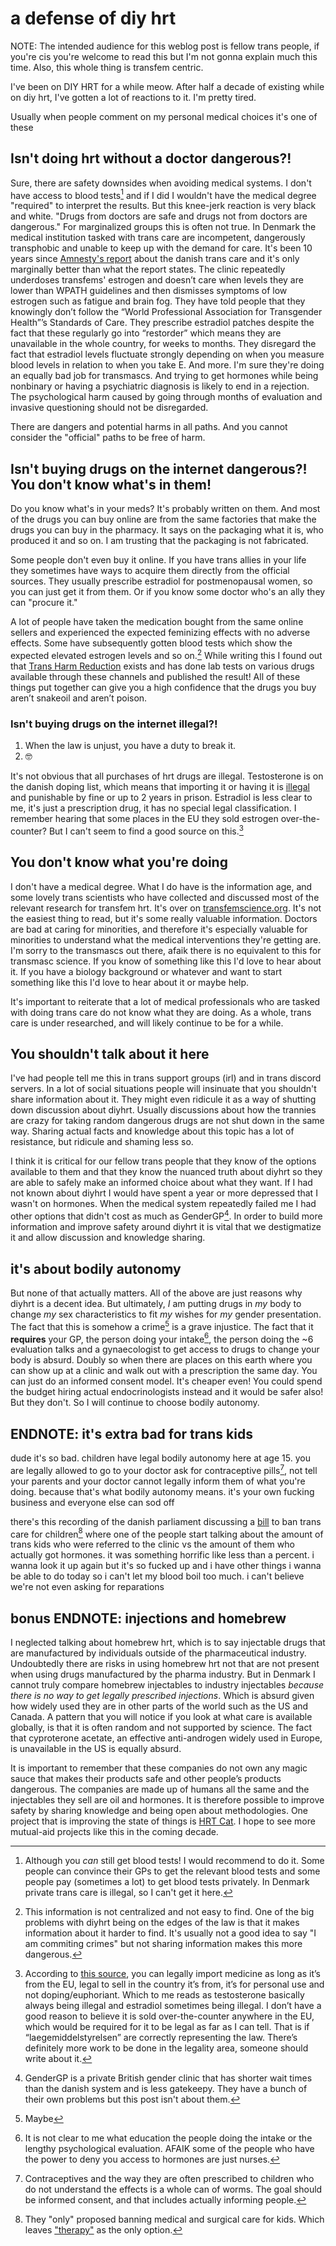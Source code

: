 # a defense of diy hrt

NOTE: The intended audience for this weblog post is fellow trans people, if you're cis you're welcome to read this but I'm not gonna explain much this time. Also, this whole thing is transfem centric.

I've been on DIY HRT for a while meow. After half a decade of existing while on diy hrt, I've gotten a lot of reactions to it. I'm pretty tired.

Usually when people comment on my personal medical choices it's one of these

## Isn't doing hrt without a doctor dangerous?!
Sure, there are safety downsides when avoiding medical systems. I don't have access to blood tests[^bloodtests] and if I did I wouldn't have the medical degree "required" to interpret the results. But this knee-jerk reaction is very black and white. "Drugs from doctors are safe and drugs not from doctors are dangerous." For marginalized groups this is often not true. In Denmark the medical institution tasked with trans care are incompetent, dangerously transphobic and unable to keep up with the demand for care. It's been 10 years since [Amnesty's report](https://amnesty.dk/wp-content/uploads/media/2263/amnesty-transkoennedes-adgang-til-sundhed.pdf) about the danish trans care and it's only marginally better than what the report states. The clinic repeatedly underdoses transfems' estrogen and doesn’t care when levels they are lower than WPATH guidelines and then dismisses symptoms of low estrogen such as fatigue and brain fog. They have told people that they knowingly don’t follow the “World Professional Association for Transgender Health”’s Standards of Care. They prescribe estradiol patches despite the fact that these regularly go into “restorder” which means they are unavailable in the whole country, for weeks to months. They disregard the fact that estradiol levels fluctuate strongly depending on when you measure blood levels in relation to when you take E. And more. I'm sure they're doing an equally bad job for transmascs. And trying to get hormones while being nonbinary or having a psychiatric diagnosis is likely to end in a rejection. The psychological harm caused by going through months of evaluation and invasive questioning should not be disregarded.

There are dangers and potential harms in all paths. And you cannot consider the "official" paths to be free of harm.

## Isn't buying drugs on the internet dangerous?! You don't know what's in them!
Do you know what's in your meds? It's probably written on them. And most of the drugs you can buy online are from the same factories that make the drugs you can buy in the pharmacy. It says on the packaging what it is, who produced it and so on. I am trusting that the packaging is not fabricated.

Some people don't even buy it online. If you have trans allies in your life they sometimes have ways to acquire them directly from the official sources. They usually prescribe estradiol for postmenopausal women, so you can just get it from them. Or if you know some doctor who's an ally they can "procure it."

A lot of people have taken the medication bought from the same online sellers and experienced the expected feminizing effects with no adverse effects. Some have subsequently gotten blood tests which show the expected elevated estrogen levels and so on.[^centralization] While writing this I found out that [Trans Harm Reduction](https://transharmreduction.org/) exists and has done lab tests on various drugs available through these channels and published the result! All of these things put together can give you a high confidence that the drugs you buy aren’t snakeoil and aren’t poison.

### Isn't buying drugs on the internet illegal?!
1. When the law is unjust, you have a duty to break it.
2. 🤓

It's not obvious that all purchases of hrt drugs are illegal. Testosterone is on the danish doping list, which means that importing it or having it is [illegal](https://www.retsinformation.dk/eli/lta/1999/232) and punishable by fine or up to 2 years in prison. Estradiol is less clear to me, it's just a prescription drug, it has no special legal classification. I remember hearing that some places in the EU they sold estrogen over-the-counter? But I can't seem to find a good source on this.[^okbutfr]

## You don't know what you're doing
I don't have a medical degree. What I do have is the information age, and some lovely trans scientists who have collected and discussed most of the relevant research for transfem hrt. It's over on [transfemscience.org](https://transfemscience.org). It's not the easiest thing to read, but it's some really valuable information. Doctors are bad at caring for minorities, and therefore it's especially valuable for minorities to understand what the medical interventions they're getting are. I'm sorry to the transmascs out there, afaik there is no equivalent to this for transmasc science. If you know of something like this I'd love to hear about it. If you have a biology background or whatever and want to start something like this I'd love to hear about it or maybe help.

It's important to reiterate that a lot of medical professionals who are tasked with doing trans care do not know what they are doing. As a whole, trans care is under researched, and will likely continue to be for a while.

## You shouldn't talk about it here
I've had people tell me this in trans support groups (irl) and in trans discord servers. In a lot of social situations people will insinuate that you shouldn't share information about it. They might even ridicule it as a way of shutting down discussion about diyhrt. Usually discussions about how the trannies are crazy for taking random dangerous drugs are not shut down in the same way. Sharing actual facts and knowledge about this topic has a lot of resistance, but ridicule and shaming less so.

I think it is critical for our fellow trans people that they know of the options available to them and that they know the nuanced truth about diyhrt so they are able to safely make an informed choice about what they want. If I had not known about diyhrt I would have spent a year or more depressed that I wasn't on hormones. When the medical system repeatedly failed me I had other options that didn't cost as much as GenderGP[^gendergp]. In order to build more information and improve safety around diyhrt it is vital that we destigmatize it and allow discussion and knowledge sharing.

## it's about bodily autonomy
But none of that actually matters. All of the above are just reasons why diyhrt is a decent idea. But ultimately, *I* am putting drugs in *my* body to change *my* sex characteristics to fit *my* wishes for *my* gender presentation. The fact that this is somehow a crime[^maybe] is a grave injustice. The fact that it **requires** your GP, the person doing your intake[^who], the person doing the ~6 evaluation talks and a gynaecologist to get access to drugs to change your body is absurd. Doubly so when there are places on this earth where you can show up at a clinic and walk out with a prescription the same day. You can just do an informed consent model. It's cheaper even! You could spend the budget hiring actual endocrinologists instead and it would be safer also! But they don't. So I will continue to choose bodily autonomy.

## ENDNOTE: it's extra bad for trans kids
dude it's so bad. children have legal bodily autonomy here at age 15. you are legally allowed to go to your doctor ask for contraceptive pills[^contraceptives], not tell your parents and your doctor cannot legally inform them of what you're doing. because that's what bodily autonomy means. it's your own fucking business and everyone else can sod off

there's this recording of the danish parliament discussing a [bill](https://www.ft.dk/samling/20222/beslutningsforslag/b62/index.htm) to ban trans care for children[^transcare] where one of the people start talking about the amount of trans kids who were referred to the clinic vs the amount of them who actually got hormones. it was something horrific like less than a percent. i wanna look it up again but it's so fucked up and i have other things i wanna be able to do today so i can't let my blood boil too much. i can't believe we're not even asking for reparations

## bonus ENDNOTE: injections and homebrew
I neglected talking about homebrew hrt, which is to say injectable drugs that are manufactured by individuals outside of the pharmaceutical industry. Undoubtedly there are risks in using homebrew hrt not that are not present when using drugs manufactured by the pharma industry. But in Denmark I cannot truly compare homebrew injectables to industry injectables *because there is no way to get legally prescribed injections*. Which is absurd given how widely used they are in other parts of the world such as the US and Canada. A pattern that you will notice if you look at what care is available globally, is that it is often random and not supported by science. The fact that cyproterone acetate, an effective anti-androgen widely used in Europe, is unavailable in the US is equally absurd.

It is important to remember that these companies do not own any magic sauce that makes their products safe and other people’s products dangerous. The companies are made up of humans all the same and the injectables they sell are oil and hormones. It is therefore possible to improve safety by sharing knowledge and being open about methodologies. One project that is improving the state of things is [HRT Cat](https://hrtcafe.net/hrtcat/). I hope to see more mutual-aid projects like this in the coming decade.

[^bloodtests]: Although you *can* still get blood tests! I would recommend to do it. Some people can convince their GPs to get the relevant blood tests and some people pay (sometimes a lot) to get blood tests privately. In Denmark private trans care is illegal, so I can't get it here.
[^centralization]: This information is not centralized and not easy to find. One of the big problems with diyhrt being on the edges of the law[^criminalized] is that it makes information about it harder to find. It's usually not a good idea to say "I am commiting crimes" but not sharing information makes this more dangerous.
[^criminalized]: I don't know of anyone who's actually been criminalized for doing diyhrt. Telling the clinics here that you are diy'ing hrt can result in nothing or being expelled from their program. I have heard of a trans guy who got in trouble with the police for importing legal testosterone. I’ve talked to a law student who believed importing drugs was probably illegal, but there’s also good reasons to believe it may not be under most circumstances. It’s complicated and I’m not a lawyer.
[^gendergp]: GenderGP is a private British gender clinic that has shorter wait times than the danish system and is less gatekeepy. They have a bunch of their own problems but this post isn't about them.
[^maybe]: Maybe
[^who]: It is not clear to me what education the people doing the intake or the lengthy psychological evaluation. AFAIK some of the people who have the power to deny you access to hormones are just nurses.[^nurses]
[^nurses]: Not to hate on nurses. they're just unqualified to say anything about whether I'm trans or not.
[^contraceptives]: Contraceptives and the way they are often prescribed to children who do not understand the effects is a whole can of worms. The goal should be informed consent, and that includes actually informing people.
[^transcare]: They "only" proposed banning medical and surgical care for kids. Which leaves ["therapy"](https://www.todepond.com/wikiblogarden/health/conversion-therapy/) as the only option.
[^okbutfr]: According to [this source](https://laegemiddelstyrelsen.dk/en/pharmacies/medicines-imported-from-abroad/medicines-for-human-use/do-you-buy-medicine-online/), you can legally import medicine as long as it’s from the EU, legal to sell in the country it’s from, it’s for personal use and not doping/euphoriant. Which to me reads as testosterone basically always being illegal and estradiol sometimes being illegal. I don’t have a good reason to believe it is sold over-the-counter anywhere in the EU, which would be required for it to be legal as far as I can tell. That is if “laegemiddelstyrelsen” are correctly representing the law. There’s definitely more work to be done in the legality area, someone should write about it.

